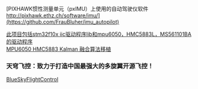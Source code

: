 [PIXHAWK惯性测量单元（pxIMU）上使用的自动驾驶仪软件 http://pixhawk.ethz.ch/software/imu/](https://github.com/FrauBluher/imu_autopilot)  


[此项目包括stm32f10x iic驱动程序lib和mpu6050，HMC5883L，MS561101BA的驱动程序](https://github.com/Edlward/stm32F103MPU9150)  
[MPU6050 HMC5883 Kalman 融合算法移植](https://www.cnblogs.com/zjutlitao/p/3915786.html)  
### 天穹飞控：致力于打造中国最强大的多旋翼开源飞控！
[BlueSkyFlightControl](https://github.com/limitless-lcx/BlueSkyFlightControl)  

